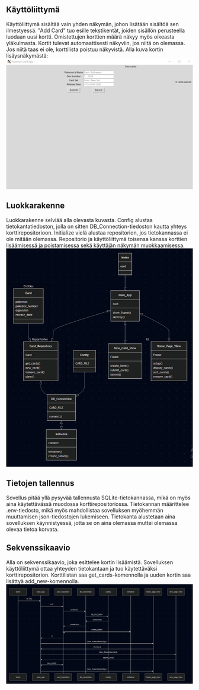 ## Käyttöliittymä
Käyttöliittymä sisältää vain yhden näkymän, johon lisätään sisältöä sen ilmestyessä. "Add Card" tuo esille tekstikentät, joiden sisällön perusteella luodaan uusi kortti. Omistettujen korttien määrä näkyy myös oikeasta yläkulmasta. Kortit tulevat automaattisesti näkyviin, jos niitä on olemassa. Jos niitä taas ei ole, korttilista poistuu näkyvistä. Alla kuva kortin lisäysnäkymästä:
![Käyttöliittymä](./kuvat/User_Interface.PNG)

## Luokkarakenne
Luokkarakenne selviää alla olevasta kuvasta. Config alustaa tietokantatiedoston, jolla on sitten DB_Connection-tiedoston kautta yhteys korttirepositorioon. Initialize vielä alustaa repositorion, jos tietokannassa ei ole mitään olemassa. Repositorio ja käyttöliittymä toisensa kanssa korttien lisäämisessä ja poistamisessa sekä käyttäjän näkymän muokkaamisessa.
![Luokkarakenne](./kuvat/Class_Diagram.PNG)

## Tietojen tallennus
Sovellus pitää yllä pysyvää tallennusta SQLite-tietokannassa, mikä on myös aina käytettävässä muodossa korttirepositoriossa. Tietokannan määrittelee .env-tiedosto, mikä myös mahdollistaa sovelluksen myöhemmän muuttamisen json-tiedostojen lukemiseen. Tietokanta alustetaan aina sovelluksen käynnistyessä, jotta se on aina olemassa muttei olemassa olevaa tietoa korvata. 

## Sekvenssikaavio
Alla on sekvenssikaavio, joka esittelee kortin lisäämistä. Sovelluksen käyttöliittymä ottaa yhteyden tietokantaan ja tuo käytettäväksi korttirepositorion. Korttilistan saa get_cards-komennolla ja uuden kortin saa lisättyä add_new-komennolla.
![Sekvenssikaavio](./kuvat/SequenceDiagram.PNG)